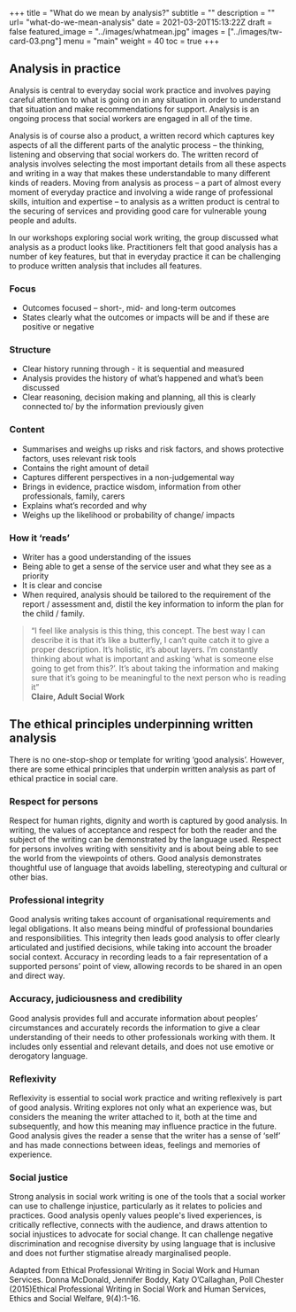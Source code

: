 +++
title = "What do we mean by analysis?"
subtitle = ""
description = ""
url= "what-do-we-mean-analysis"
date = 2021-03-20T15:13:22Z
draft = false
featured_image = "../images/whatmean.jpg"
images = ["../images/tw-card-03.png"]
menu = "main"
weight = 40
toc = true
+++
## Analysis in practice

Analysis is central to everyday social work practice and involves paying careful attention to what is going on in any situation in order to understand that situation and make recommendations for support. Analysis is an ongoing process that social workers are engaged in all of the time.

Analysis is of course also a product, a written record which captures key aspects of all the different parts of the analytic process – the thinking, listening and observing that social workers do. The written record of analysis involves selecting the most important details from all these aspects and writing in a way that makes these understandable to many different kinds of readers. Moving from analysis as process – a part of almost every moment of everyday practice and involving a wide range of professional skills, intuition and expertise – to analysis as a written product is central to the securing of services and providing good care for vulnerable young people and adults.

In our workshops exploring social work writing, the group discussed what analysis as a product looks like. Practitioners felt that good analysis has a number of key features, but that in everyday practice it can be challenging to produce written analysis that includes all features.

### Focus

* Outcomes focused – short-, mid- and long-term outcomes
* States clearly what the outcomes or impacts will be and if these are positive or negative

### Structure

* Clear history running through - it is sequential and measured
* Analysis provides the history of what’s happened and what’s been discussed
* Clear reasoning, decision making and planning, all this is clearly connected to/ by the information previously given

### Content

* Summarises and weighs up risks and risk factors, and shows protective factors, uses relevant risk tools
* Contains the right amount of detail
* Captures different perspectives in a non-judgemental way
* Brings in evidence, practice wisdom, information from other professionals, family, carers
* Explains what’s recorded and why
* Weighs up the likelihood or probability of change/ impacts

### How it ‘reads’

* Writer has a good understanding of the issues
* Being able to get a sense of the service user and what they see as a priority
* It is clear and concise
* When required, analysis should be tailored to the requirement of the report / assessment and, distil the key information to inform the plan for the child / family.

> “I feel like analysis is this thing, this concept. The best way I can describe it is that it’s like a butterfly,   I can’t quite catch it to give a proper description. It’s holistic, it’s about layers. I’m constantly thinking about what is important and asking ‘what is someone else going to get from this?’. It’s about taking the information and making sure that it’s going to be meaningful to the next person who is reading it”  
**Claire, Adult Social Work**

## The ethical principles underpinning written analysis

There is no one-stop-shop or template for writing ‘good analysis’. However, there are some ethical principles that underpin written analysis as part of ethical practice in social care.

### Respect for persons

Respect for human rights, dignity and worth is captured by good analysis. In writing, the values of acceptance and respect for both the reader and the subject of the writing can be demonstrated by the language used. Respect for persons involves writing with sensitivity and is about being able to see the world from the viewpoints of others. Good analysis demonstrates thoughtful use of language that avoids labelling, stereotyping and cultural or other bias.

### Professional integrity

Good analysis writing takes account of organisational requirements and legal obligations. It also means being mindful of professional boundaries and responsibilities. This integrity then leads good analysis to offer clearly articulated and justified decisions, while taking into account the broader social context. Accuracy in recording leads to a fair representation of a supported persons’ point of view, allowing records to be shared in an open and direct way.

### Accuracy, judiciousness and credibility

Good analysis provides full and accurate information about peoples’ circumstances and accurately records the information to give a clear understanding of their needs to other professionals working with them. It includes only essential and relevant details, and does not use emotive or derogatory language.

### Reflexivity

Reflexivity is essential to social work practice and writing reflexively is part of good analysis. Writing explores not only what an experience was, but considers the meaning the writer attached to it, both at the time and subsequently, and how this meaning may influence practice in the future. Good analysis gives the reader a sense that the writer has a sense of ‘self’ and has made connections between ideas, feelings and memories of experience.

### Social justice

Strong analysis in social work writing is one of the tools that a social worker can use to challenge injustice, particularly as it relates to policies and practices. Good analysis openly values people's lived experiences, is critically reflective, connects with the audience, and draws attention to social injustices to advocate for social change. It can challenge negative discrimination and recognise diversity by using language that is inclusive and does not further stigmatise already marginalised people.

Adapted from Ethical Professional Writing in Social Work and Human Services. Donna McDonald, Jennifer  Boddy, Katy  O’Callaghan, Poll Chester (2015)Ethical Professional Writing in Social Work and Human Services, Ethics and Social Welfare, 9(4):1-16.
